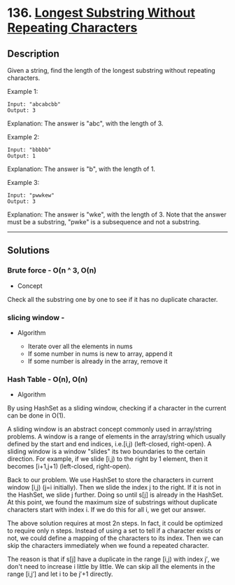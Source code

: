 # 136. [Longest Substring Without Repeating Characters](https://leetcode.com/problems/longest-substring-without-repeating-characters/)

## Description
Given a string, find the length of the longest substring without repeating characters.

Example 1:

```
Input: "abcabcbb"
Output: 3
```

Explanation: The answer is "abc", with the length of 3.

Example 2:

```
Input: "bbbbb"
Output: 1
```

Explanation: The answer is "b", with the length of 1.

Example 3:

```
Input: "pwwkew"
Output: 3
```

Explanation: The answer is "wke", with the length of 3.
             Note that the answer must be a substring, "pwke" is a subsequence and not a substring.

******
## Solutions
### Brute force - O(n ^ 3, O(n)
* Concept

Check all the substring one by one to see if it has no duplicate character.

### slicing window -
* Algorithm

	* Iterate over all the elements in nums
	* If some number in nums is new to array, append it
	* If some number is already in the array, remove it

### Hash Table - O(n), O(n)
* Algorithm

By using HashSet as a sliding window, checking if a character in the current can be done in O(1).

A sliding window is an abstract concept commonly used in array/string problems. A window is a range of elements in the array/string which usually defined by the start and end indices, i.e.[i,j) (left-closed, right-open). A sliding window is a window "slides" its two boundaries to the certain direction. For example, if we slide [i,j) to the right by 1 element, then it becomes [i+1,j+1) (left-closed, right-open).

Back to our problem. We use HashSet to store the characters in current window [i,j) (j=i initially). Then we slide the index j to the right. If it is not in the HashSet, we slide j further. Doing so until s[j] is already in the HashSet. At this point, we found the maximum size of substrings without duplicate characters start with index i. If we do this for all i, we get our answer.

The above solution requires at most 2n steps. In fact, it could be optimized to require only n steps. Instead of using a set to tell if a character exists or not, we could define a mapping of the characters to its index. Then we can skip the characters immediately when we found a repeated character.

The reason is that if s[j] have a duplicate in the range [i,j) with index j′, we don't need to increase i little by little. We can skip all the elements in the range [i,j′] and let i to be j′+1 directly.
